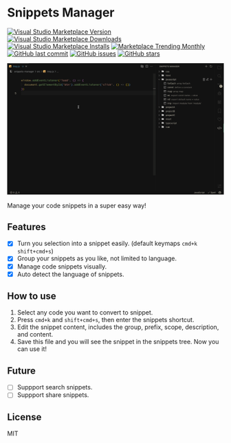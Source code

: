 <h1>Snippets Manager</h1>
<p>
<a href="https://marketplace.visualstudio.com/items?itemName=promise96319.snippets-manager" target="__blank">
<img src="https://img.shields.io/visual-studio-marketplace/v/promise96319.snippets-manager.svg?color=blue&amp;label=VS%20Code%20Marketplace&logo=visual-studio-code" alt="Visual Studio Marketplace Version" />
</a><a href="https://marketplace.visualstudio.com/items?itemName=promise96319.snippets-manager" target="__blank"><img src="https://img.shields.io/visual-studio-marketplace/d/promise96319.snippets-manager.svg?color=4bdbe3" alt="Visual Studio Marketplace Downloads" /></a>
<a href="https://marketplace.visualstudio.com/items?itemName=promise96319.snippets-manager" target="__blank"><img src="https://img.shields.io/visual-studio-marketplace/i/promise96319.snippets-manager.svg?color=63ba83" alt="Visual Studio Marketplace Installs" /></a>
<a href="https://marketplace.visualstudio.com/items?itemName=promise96319.snippets-manager" target="__blank"><img src="https://vsmarketplacebadge.apphb.com/trending-monthly/promise96319.snippets-manager.svg?color=a1b858" alt="Marketplace Trending Monthly" /></a>
<br/>
<a href="https://github.com/promise96319/snippets-manager" target="__blank"><img src="https://img.shields.io/github/last-commit/promise96319/snippets-manager.svg?color=c977be" alt="GitHub last commit" /></a>
<a href="https://github.com/promise96319/snippets-manager/issues" target="__blank"><img src="https://img.shields.io/github/issues/promise96319/snippets-manager.svg?color=a38eed" alt="GitHub issues" /></a>
<a href="https://github.com/promise96319/snippets-manager" target="__blank"><img alt="GitHub stars" src="https://img.shields.io/github/stars/promise96319/snippets-manager?style=social"></a>
</p>

![snippets group tree](./media/snippets.gif)

Manage your code snippets in a super easy way!

## Features

- [x] Turn you selection into a snippet easily. (default keymaps `cmd+k` `shift+cmd+s`)
- [x] Group your snippets as you like, not limited to language.
- [x] Manage code snippets visually.
- [x] Auto detect the language of snippets.

## How to use
1. Select any code you want to convert to snippet.
2. Press `cmd+k` and `shift+cmd+s`, then enter the snippets shortcut.
3. Edit the snippet content, includes the group, prefix, scope, description, and content.
4. Save this file and you will see the snippet in the snippets tree. Now you can use it!

## Future
- [ ] Suppport search snippets.
- [ ] Suppport share snippets.

## License
MIT
